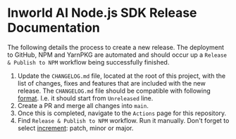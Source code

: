 # Inworld AI Node.js SDK Release Documentation

The following details the process to create a new release. The deployment to GitHub, NPM and YarnPKG are automated and should occur up a `Release & Publish to NPM` workflow being successfully finished.

1. Update the `CHANGELOG.md` file, located at the root of this project, with the list of changes, fixes and features that are included with the new release. The `CHANGELOG.md` file should be compatible with following [format](https://keepachangelog.com). I.e. it should start from `Unreleased` line.
1. Create a PR and merge all changes into `main`.
1. Once this is completed, navigate to the `Actions` page for this repository.
1. Find `Release & Publish to NPM` workflow. Run it manually. Don't forget to select [increment](https://semver.org): patch, minor or major.
